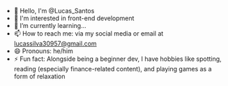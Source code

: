 - 👋 Hello, I'm @Lucas_Santos
- 👀 I'm interested in front-end development
- 🌱 I’m currently learning...
- 📫 How to reach me: via my social media or email at lucassilva30957@gmail.com
- 😄 Pronouns: he/him
- ⚡ Fun fact: Alongside being a beginner dev, I have hobbies like spotting, reading (especially finance-related content), and playing games as a form of relaxation

